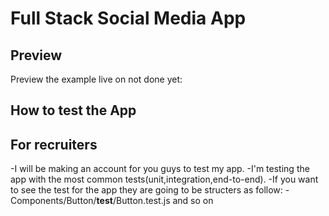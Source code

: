 # Full Stack Social Media App


## Preview

Preview the example live on not done yet:

## How to test the App

## For recruiters

-I will be making an account for you guys to test my app.
-I'm testing the app with the most common tests(unit,integration,end-to-end).
-If you want to see the test for the app they are going to be structers as follow:
-Components/Button/__test__/Button.test.js and so on

